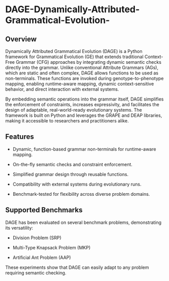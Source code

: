 # DAGE-Dynamically-Attributed-Grammatical-Evolution-

## Overview

Dynamically Attributed Grammatical Evolution (DAGE) is a Python framework for Grammatical Evolution (GE) that extends traditional Context-Free Grammar (CFG) approaches by integrating dynamic semantic checks directly into the grammar. Unlike conventional Attribute Grammars (AGs), which are static and often complex, DAGE allows functions to be used as non-terminals. These functions are invoked during genotype-to-phenotype mapping, enabling runtime-aware mapping, dynamic context-sensitive behavior, and direct interaction with external systems.

By embedding semantic operations into the grammar itself, DAGE simplifies the enforcement of constraints, increases expressivity, and facilitates the design of adaptable, real-world-ready evolutionary systems. The framework is built on Python and leverages the GRAPE and DEAP libraries, making it accessible to researchers and practitioners alike.

## Features

- Dynamic, function-based grammar non-terminals for runtime-aware mapping.

- On-the-fly semantic checks and constraint enforcement.

- Simplified grammar design through reusable functions.

- Compatibility with external systems during evolutionary runs.

- Benchmark-tested for flexibility across diverse problem domains.

## Supported Benchmarks

DAGE has been evaluated on several benchmark problems, demonstrating its versatility:

- Division Problem (SRP)

- Multi-Type Knapsack Problem (MKP)

- Artificial Ant Problem (AAP)

These experiments show that DAGE can easily adapt to any problem requiring semantic checking.
